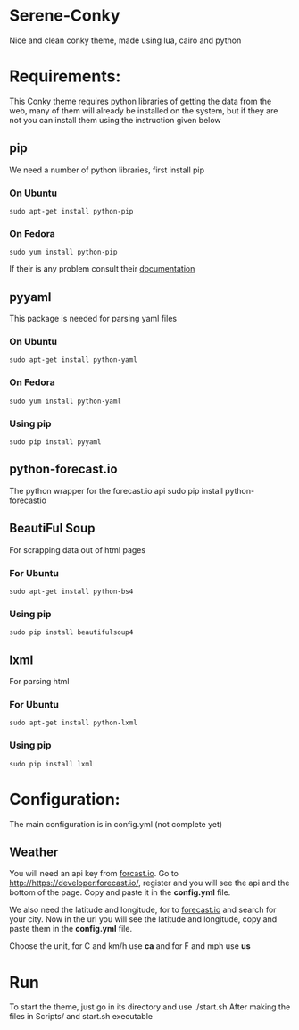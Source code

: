 # Serene-Conky
Nice and clean conky theme, made using lua, cairo and python

# Requirements:

This Conky theme requires python libraries of getting the data from the web, many of them will already be installed on the system, but if they are not you can install them using the instruction given below

## pip
We need a number of python libraries, first install pip
### On Ubuntu
    sudo apt-get install python-pip
### On Fedora
    sudo yum install python-pip
If their is any problem consult their [documentation](https://pip.pypa.io/en/stable/installing.html)

## pyyaml
This package is needed for parsing yaml files
### On Ubuntu
    sudo apt-get install python-yaml
### On Fedora
    sudo yum install python-yaml
### Using pip
    sudo pip install pyyaml

## python-forecast.io
The python wrapper for the forecast.io api
    sudo pip install python-forecastio

## BeautiFul Soup
For scrapping data out of html pages
### For Ubuntu
    sudo apt-get install python-bs4
### Using pip
    sudo pip install beautifulsoup4

## lxml
For parsing html
### For Ubuntu
    sudo apt-get install python-lxml
### Using pip
    sudo pip install lxml


# Configuration:
The main configuration is in config.yml (not complete yet)

## Weather
You will need an api key from [forcast.io](http://forecast.io). Go to <http://https://developer.forecast.io/>, register and you will see the api and the bottom of the page. Copy and paste it in the **config.yml** file.

We also need the latitude and longitude, for to [forecast.io](http://forecast.io) and search for your city. Now in the url you will see the latitude and longitude, copy and paste them in the **config.yml** file.

Choose the unit, for C and km/h use **ca** and for F and mph use **us**


# Run
To start the theme, just go in its directory and use
    ./start.sh
After making the files in Scripts/ and start.sh executable
